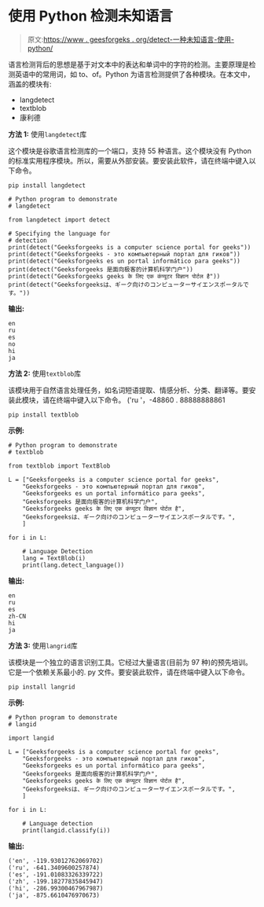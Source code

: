 # 使用 Python 检测未知语言

> 原文:[https://www . geesforgeks . org/detect-一种未知语言-使用-python/](https://www.geeksforgeeks.org/detect-an-unknown-language-using-python/)

语言检测背后的思想是基于对文本中的表达和单词中的字符的检测。主要原理是检测英语中的常用词，如 to、of。Python 为语言检测提供了各种模块。在本文中，涵盖的模块有:

*   langdetect
*   textblob
*   康利德

**方法 1:** 使用`langdetect`库

这个模块是谷歌语言检测库的一个端口，支持 55 种语言。这个模块没有 Python 的标准实用程序模块。所以，需要从外部安装。要安装此软件，请在终端中键入以下命令。

```
pip install langdetect
```

```
# Python program to demonstrate
# langdetect

from langdetect import detect

# Specifying the language for
# detection
print(detect("Geeksforgeeks is a computer science portal for geeks"))
print(detect("Geeksforgeeks - это компьютерный портал для гиков"))
print(detect("Geeksforgeeks es un portal informático para geeks"))
print(detect("Geeksforgeeks 是面向极客的计算机科学门户"))
print(detect("Geeksforgeeks geeks के लिए एक कंप्यूटर विज्ञान पोर्टल है"))
print(detect("Geeksforgeeksは、ギーク向けのコンピューターサイエンスポータルです。"))
```

**输出:**

```
en
ru
es
no
hi
ja

```

**方法 2:** 使用`textblob`库

该模块用于自然语言处理任务，如名词短语提取、情感分析、分类、翻译等。要安装此模块，请在终端中键入以下命令。
('ru '，-48860 . 88888888861

```
pip install textblob
```

**示例:**

```
# Python program to demonstrate
# textblob

from textblob import TextBlob

L = ["Geeksforgeeks is a computer science portal for geeks",
    "Geeksforgeeks - это компьютерный портал для гиков",
    "Geeksforgeeks es un portal informático para geeks",
    "Geeksforgeeks 是面向极客的计算机科学门户",
    "Geeksforgeeks geeks के लिए एक कंप्यूटर विज्ञान पोर्टल है",
    "Geeksforgeeksは、ギーク向けのコンピューターサイエンスポータルです。",
    ]

for i in L:

    # Language Detection
    lang = TextBlob(i) 
    print(lang.detect_language())
```

**输出:**

```
en
ru
es
zh-CN
hi
ja

```

**方法 3:** 使用`langrid`库

该模块是一个独立的语言识别工具。它经过大量语言(目前为 97 种)的预先培训。它是一个依赖关系最小的. py 文件。要安装此软件，请在终端中键入以下命令。

```
pip install langrid
```

**示例:**

```
# Python program to demonstrate
# langid

import langid

L = ["Geeksforgeeks is a computer science portal for geeks",
    "Geeksforgeeks - это компьютерный портал для гиков",
    "Geeksforgeeks es un portal informático para geeks",
    "Geeksforgeeks 是面向极客的计算机科学门户",
    "Geeksforgeeks geeks के लिए एक कंप्यूटर विज्ञान पोर्टल है",
    "Geeksforgeeksは、ギーク向けのコンピューターサイエンスポータルです。",
    ]

for i in L:

    # Language detection
    print(langid.classify(i))
```

**输出:**

```
('en', -119.93012762069702)
('ru', -641.3409600257874)
('es', -191.01083326339722)
('zh', -199.18277835845947)
('hi', -286.99300467967987)
('ja', -875.6610476970673)

```